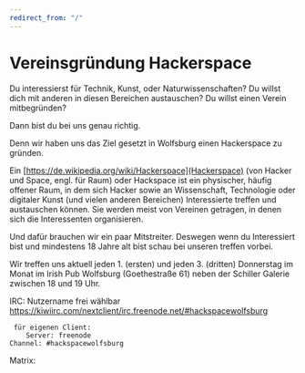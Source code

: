 ```yaml
---
redirect_from: "/"
---
```


# Vereinsgründung Hackerspace
   

Du interessierst für Technik, Kunst, oder Naturwissenschaften?
Du willst dich mit anderen in diesen Bereichen austauschen? 
Du willst einen Verein mitbegründen?

Dann bist du bei uns genau richtig.

Denn wir haben uns das Ziel gesetzt in Wolfsburg einen Hackerspace zu gründen.

Ein [https://de.wikipedia.org/wiki/Hackerspace](Hackerspace) (von Hacker und Space, engl. für Raum) oder Hackspace ist ein physischer, häufig offener Raum, in dem sich Hacker sowie an Wissenschaft, Technologie oder digitaler Kunst (und vielen anderen Bereichen) Interessierte treffen und austauschen können. Sie werden meist von Vereinen getragen, in denen sich die Interessenten organisieren.



Und dafür brauchen wir ein paar Mitstreiter.
Deswegen wenn du Interessiert bist und mindestens 18 Jahre alt bist schau bei unseren treffen vorbei.

Wir treffen uns aktuell jeden 1. (ersten) und jeden 3. (dritten) Donnerstag im Monat im Irish Pub Wolfsburg (Goethestraße 61) neben der Schiller Galerie zwischen 18 und 19 Uhr.

IRC: Nutzername frei wählbar
     https://kiwiirc.com/nextclient/irc.freenode.net/#hackspacewolfsburg
     
     für eigenen Client:
     	Server: freenode
	Channel: #hackspacewolfsburg

Matrix: 
